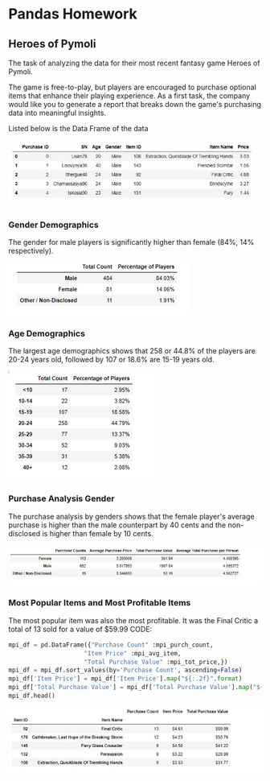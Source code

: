 # Pandas Homework
## Heroes of Pymoli

The task of analyzing the data for their most recent fantasy game Heroes of Pymoli.

The game is free-to-play, but players are encouraged to purchase optional items that enhance their playing experience. As a first task, the company would like you to generate a report that breaks down the game's purchasing data into meaningful insights.

Listed below is the Data Frame of the data

![Venn Diagram](./Resources/DataFrame1.jpg)  

### Gender Demographics

The gender for male players is significantly higher than female (84%, 14% respectively).

![Venn Diagram](./Resources/Gender_Demo.jpg)

### Age Demographics

The largest age demographics shows that 258 or 44.8% of the players are 20-24 years old, followed by 107 or 18.6% are 15-19 years old.  

![Venn Diagram](./Resources/CountsbyAge.jpg)

### Purchase Analysis Gender

The purchase analysis by genders shows that the female player's average purchase is higher than the male counterpart by 40 cents and the non-disclosed is higher than female by 10 cents.   

![Venn Diagram](./Resources/Gender_Purchases.jpg)

### Most Popular Items and Most Profitable Items

The most popular item was also the most profitable. It was the Final Critic a total of 13 sold for a value of $59.99
CODE:

```python
mpi_df = pd.DataFrame({"Purchase Count" :mpi_purch_count,
                     "Item Price" :mpi_avg_item,
                     "Total Purchase Value" :mpi_tot_price,})
mpi_df = mpi_df.sort_values(by='Purchase Count', ascending=False)
mpi_df['Item Price'] = mpi_df['Item Price'].map("${:.2f}".format)
mpi_df['Total Purchase Value'] = mpi_df['Total Purchase Value'].map("${:.2f}".format)
mpi_df.head()

```
![Venn Diagram](./Resources/MPI.jpg)
